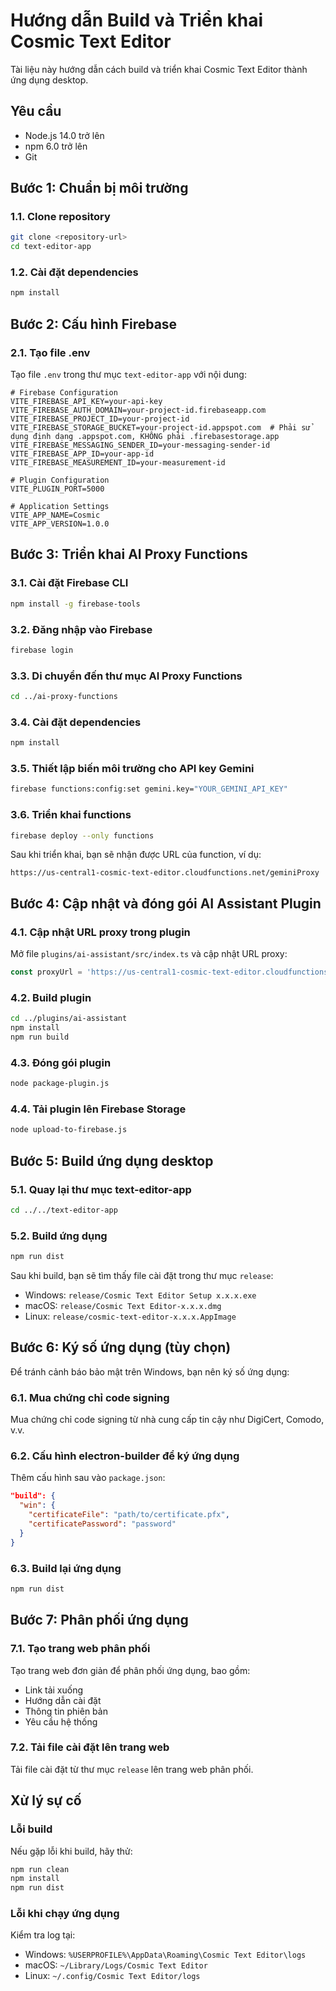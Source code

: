 # Hướng dẫn Build và Triển khai Cosmic Text Editor

Tài liệu này hướng dẫn cách build và triển khai Cosmic Text Editor thành ứng dụng desktop.

## Yêu cầu

- Node.js 14.0 trở lên
- npm 6.0 trở lên
- Git

## Bước 1: Chuẩn bị môi trường

### 1.1. Clone repository

```bash
git clone <repository-url>
cd text-editor-app
```

### 1.2. Cài đặt dependencies

```bash
npm install
```

## Bước 2: Cấu hình Firebase

### 2.1. Tạo file .env

Tạo file `.env` trong thư mục `text-editor-app` với nội dung:

```
# Firebase Configuration
VITE_FIREBASE_API_KEY=your-api-key
VITE_FIREBASE_AUTH_DOMAIN=your-project-id.firebaseapp.com
VITE_FIREBASE_PROJECT_ID=your-project-id
VITE_FIREBASE_STORAGE_BUCKET=your-project-id.appspot.com  # Phải sử dụng định dạng .appspot.com, KHÔNG phải .firebasestorage.app
VITE_FIREBASE_MESSAGING_SENDER_ID=your-messaging-sender-id
VITE_FIREBASE_APP_ID=your-app-id
VITE_FIREBASE_MEASUREMENT_ID=your-measurement-id

# Plugin Configuration
VITE_PLUGIN_PORT=5000

# Application Settings
VITE_APP_NAME=Cosmic
VITE_APP_VERSION=1.0.0
```

## Bước 3: Triển khai AI Proxy Functions

### 3.1. Cài đặt Firebase CLI

```bash
npm install -g firebase-tools
```

### 3.2. Đăng nhập vào Firebase

```bash
firebase login
```

### 3.3. Di chuyển đến thư mục AI Proxy Functions

```bash
cd ../ai-proxy-functions
```

### 3.4. Cài đặt dependencies

```bash
npm install
```

### 3.5. Thiết lập biến môi trường cho API key Gemini

```bash
firebase functions:config:set gemini.key="YOUR_GEMINI_API_KEY"
```

### 3.6. Triển khai functions

```bash
firebase deploy --only functions
```

Sau khi triển khai, bạn sẽ nhận được URL của function, ví dụ:
```
https://us-central1-cosmic-text-editor.cloudfunctions.net/geminiProxy
```

## Bước 4: Cập nhật và đóng gói AI Assistant Plugin

### 4.1. Cập nhật URL proxy trong plugin

Mở file `plugins/ai-assistant/src/index.ts` và cập nhật URL proxy:

```typescript
const proxyUrl = 'https://us-central1-cosmic-text-editor.cloudfunctions.net/geminiProxy';
```

### 4.2. Build plugin

```bash
cd ../plugins/ai-assistant
npm install
npm run build
```

### 4.3. Đóng gói plugin

```bash
node package-plugin.js
```

### 4.4. Tải plugin lên Firebase Storage

```bash
node upload-to-firebase.js
```

## Bước 5: Build ứng dụng desktop

### 5.1. Quay lại thư mục text-editor-app

```bash
cd ../../text-editor-app
```

### 5.2. Build ứng dụng

```bash
npm run dist
```

Sau khi build, bạn sẽ tìm thấy file cài đặt trong thư mục `release`:

- Windows: `release/Cosmic Text Editor Setup x.x.x.exe`
- macOS: `release/Cosmic Text Editor-x.x.x.dmg`
- Linux: `release/cosmic-text-editor-x.x.x.AppImage`

## Bước 6: Ký số ứng dụng (tùy chọn)

Để tránh cảnh báo bảo mật trên Windows, bạn nên ký số ứng dụng:

### 6.1. Mua chứng chỉ code signing

Mua chứng chỉ code signing từ nhà cung cấp tin cậy như DigiCert, Comodo, v.v.

### 6.2. Cấu hình electron-builder để ký ứng dụng

Thêm cấu hình sau vào `package.json`:

```json
"build": {
  "win": {
    "certificateFile": "path/to/certificate.pfx",
    "certificatePassword": "password"
  }
}
```

### 6.3. Build lại ứng dụng

```bash
npm run dist
```

## Bước 7: Phân phối ứng dụng

### 7.1. Tạo trang web phân phối

Tạo trang web đơn giản để phân phối ứng dụng, bao gồm:
- Link tải xuống
- Hướng dẫn cài đặt
- Thông tin phiên bản
- Yêu cầu hệ thống

### 7.2. Tải file cài đặt lên trang web

Tải file cài đặt từ thư mục `release` lên trang web phân phối.

## Xử lý sự cố

### Lỗi build

Nếu gặp lỗi khi build, hãy thử:

```bash
npm run clean
npm install
npm run dist
```

### Lỗi khi chạy ứng dụng

Kiểm tra log tại:
- Windows: `%USERPROFILE%\AppData\Roaming\Cosmic Text Editor\logs`
- macOS: `~/Library/Logs/Cosmic Text Editor`
- Linux: `~/.config/Cosmic Text Editor/logs`
